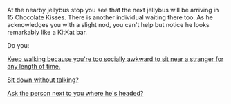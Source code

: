 At the nearby jellybus stop you see that the next jellybus will be arriving in
15 Chocolate Kisses. There is another individual waiting there too.  As he
acknowledges you with a slight nod, you can't help but notice he looks
remarkably like a KitKat bar.

Do you:

[Keep walking because you're too socially awkward to sit near a stranger for any 
length of time.](too-socially-awkward/too-socially-awkward.md)

[Sit down without talking?](wait-without-talking/wait-without-talking.md)

[Ask the person next to you where he's headed?](ask-person-about-destination/ask-person-about-destination.md)